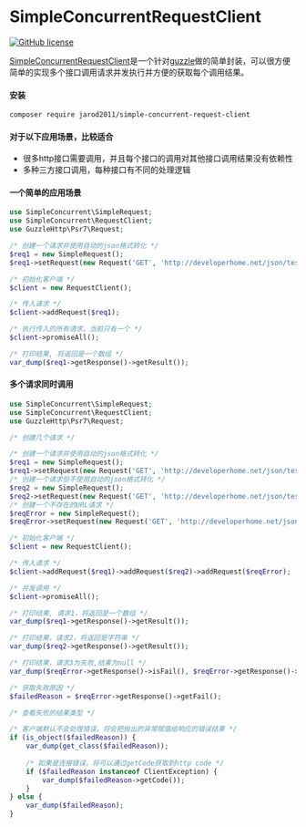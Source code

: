 SimpleConcurrentRequestClient
=================
[![GitHub license](https://img.shields.io/github/license/jarod2011/SimpleConcurrentRequestClient.svg)](https://github.com/jarod2011/SimpleConcurrentRequestClient/blob/master/LICENSE)

[SimpleConcurrentRequestClient](https://packagist.org/packages/jarod2011/simple-concurrent-request-client)是一个针对[guzzle](https://github.com/guzzle/guzzle/)做的简单封装，可以很方便简单的实现多个接口调用请求并发执行并方便的获取每个调用结果。

#### 安装
```bash
composer require jarod2011/simple-concurrent-request-client
```

#### 对于以下应用场景，比较适合

* 很多http接口需要调用，并且每个接口的调用对其他接口调用结果没有依赖性
* 多种三方接口调用，每种接口有不同的处理逻辑

#### 一个简单的应用场景
```php
use SimpleConcurrent\SimpleRequest;
use SimpleConcurrent\RequestClient;
use GuzzleHttp\Psr7\Request;

/* 创建一个请求并使用自动的json格式转化 */
$req1 = new SimpleRequest();
$req1->setRequest(new Request('GET', 'http://developerhome.net/json/test.json'))->responseIsJson();

/* 初始化客户端 */
$client = new RequestClient();

/* 传入请求 */
$client->addRequest($req1);

/* 执行传入的所有请求，当前只有一个 */
$client->promiseAll();

/* 打印结果, 将返回是一个数组 */
var_dump($req1->getResponse()->getResult());
```
#### 多个请求同时调用
```php
use SimpleConcurrent\SimpleRequest;
use SimpleConcurrent\RequestClient;
use GuzzleHttp\Psr7\Request;

/* 创建几个请求 */

/* 创建一个请求并使用自动的json格式转化 */
$req1 = new SimpleRequest();
$req1->setRequest(new Request('GET', 'http://developerhome.net/json/test.json'))->responseIsJson();
/* 创建一个请求但不使用自动的json格式转化 */
$req2 = new SimpleRequest();
$req2->setRequest(new Request('GET', 'http://developerhome.net/json/test1.json'));
/* 创建一个不存在的URL请求 */
$reqError = new SimpleRequest();
$reqError->setRequest(new Request('GET', 'http://developerhome.net/json/no_exists_file'));

/* 初始化客户端 */
$client = new RequestClient();

/* 传入请求 */
$client->addRequest($req1)->addRequest($req2)->addRequest($reqError);

/* 并发调用 */
$client->promiseAll();

/* 打印结果, 请求1，将返回是一个数组 */
var_dump($req1->getResponse()->getResult());

/* 打印结果，请求2，将返回是字符串 */
var_dump($req2->getResponse()->getResult());

/* 打印结果，请求3为失败,结果为null */
var_dump($reqError->getResponse()->isFail(), $reqError->getResponse()->getResult());

/* 获取失败原因 */
$failedReason = $reqError->getResponse()->getFail();

/* 查看失败的结果类型 */

/* 客户端默认不会处理错误，将会把抛出的异常赋值给响应的错误结果 */
if (is_object($failedReason)) {
    var_dump(get_class($failedReason));
    
    /* 如果是连接错误，将可以通过getCode获取到http code */
    if ($failedReason instanceof ClientException) {
        var_dump($failedReason->getCode());
    }
} else {
    var_dump($failedReason);
}
```
